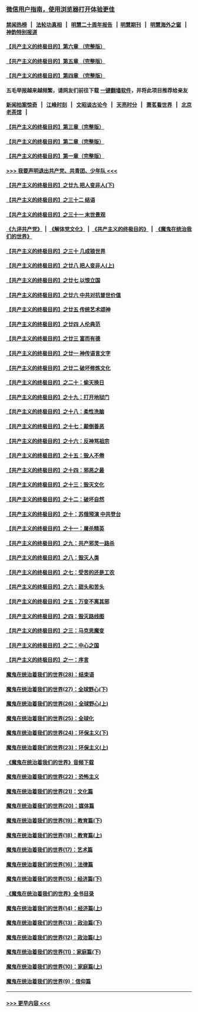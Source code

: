 ### [微信用户指南，使用浏览器打开体验更佳](https://github.com/gfw-breaker/banned-news1/blob/master/indexes/wechat-guide.md?t=0)
#### [禁闻热榜](热点新闻.md?t=0)  &nbsp;&nbsp;|&nbsp;&nbsp; [法轮功真相](https://github.com/gfw-breaker/truth/blob/master/README.md?t=0) &nbsp;&nbsp;|&nbsp;&nbsp; [明慧二十周年报告](https://github.com/gfw-breaker/mh-reports/blob/master/README.md?t=0) &nbsp;&nbsp;|&nbsp;&nbsp;[明慧期刊](https://github.com/gfw-breaker/mh-qikan) &nbsp;&nbsp;|&nbsp;&nbsp; [明慧海外之窗](https://github.com/gfw-breaker/mh-news/blob/master/README.md?t=0) &nbsp;&nbsp;|&nbsp;&nbsp; [神韵特别报道](https://github.com/gfw-breaker/mh-news/blob/master/shenyun.md?t=0)
#### [【共产主义的终极目的】第六章 （完整版）](../pages/nsc422/n11428913.md?t=02081333) 
#### [【共产主义的终极目的】第五章 （完整版）](../pages/nsc422/n11428912.md?t=02081333) 
#### [【共产主义的终极目的】第四章 （完整版）](../pages/nsc422/n11428907.md?t=02081333) 
#### 五毛举报越来越频繁，请网友们前往下载 [一键翻墙软件](https://github.com/gfw-breaker/ssr-accounts)，并将此项目推荐给亲友
#### [新闻拍案惊奇](https://github.com/gfw-breaker/banned-news1/blob/master/pages/link4.md) &nbsp;&nbsp;|&nbsp;&nbsp; [江峰时刻](https://github.com/gfw-breaker/banned-news1/blob/master/pages/link4.md) &nbsp;&nbsp;|&nbsp;&nbsp; [文昭谈古论今](https://github.com/gfw-breaker/banned-news1/blob/master/pages/link4.md) &nbsp;&nbsp;|&nbsp;&nbsp; [天亮时分](https://github.com/gfw-breaker/banned-news1/blob/master/pages/link4.md) &nbsp;&nbsp;|&nbsp;&nbsp; [萧茗看世界](https://github.com/gfw-breaker/banned-news1/blob/master/pages/link4.md) &nbsp;&nbsp;|&nbsp;&nbsp; [北京老茶馆](https://github.com/gfw-breaker/banned-news1/blob/master/pages/link4.md) &nbsp;&nbsp;|&nbsp;&nbsp; 
#### [【共产主义的终极目的】第三章（完整版）](../pages/nsc422/n11428848.md?t=02081333) 
#### [【共产主义的终极目的】第二章（完整版）](../pages/nsc422/n11428831.md?t=02081333) 
#### [【共产主义的终极目的】第一章（完整版）](../pages/nsc422/n11417651.md?t=02081333) 
#### [>>> 我要声明退出共产党、共青团、少年队 <<<](https://github.com/begood0513/goodnews/blob/master/quit/letter.md) 
#### [【共产主义的终极目的】之廿九 把人变非人(下)](../pages/nsc422/n11344140.md?t=02081333) 
#### [【共产主义的终极目的】之三十二 结语](../pages/nsc422/n11360535.md?t=02081333) 
#### [【共产主义的终极目的】之三十一 末世景观](../pages/nsc422/n11351129.md?t=02081333) 
#### [《九评共产党》](https://github.com/begood0513/9ping.md/blob/master/README.md) &nbsp;|&nbsp; [《解体党文化》](../../../../jtdwh.md/blob/master/README.md)  &nbsp;|&nbsp; [《共产主义的终极目的》](../../../../gczydzjmd.md/blob/master/README.md) &nbsp;|&nbsp; [《魔鬼在统治我们的世界》](../../../../mgztzwmdsj.md/blob/master/README.md) 
#### [【共产主义的终极目的】之三十 几成狼世界](../pages/nsc422/n11348280.md?t=02081333) 
#### [【共产主义的终极目的】之廿八 把人变非人(上)](../pages/nsc422/n11340492.md?t=02081333) 
#### [【共产主义的终极目的】之廿七 以恨立国](../pages/nsc422/n11336944.md?t=02081333) 
#### [【共产主义的终极目的】之廿六 中共对抗普世价值](../pages/nsc422/n11324785.md?t=02081333) 
#### [【共产主义的终极目的】之廿五 传统艺术颂神](../pages/nsc422/n11296396.md?t=02081333) 
#### [【共产主义的终极目的】之廿四 人伦典范](../pages/nsc422/n11296397.md?t=02081333) 
#### [【共产主义的终极目的】之廿三 富而有德](../pages/nsc422/n11283598.md?t=02081333) 
#### [【共产主义的终极目的】之廿一 神传语言文字](../pages/nsc422/n11263265.md?t=02081333) 
#### [【共产主义的终极目的】之廿二 破坏修炼文化](../pages/nsc422/n11245728.md?t=02081333) 
#### [【共产主义的终极目的】之二十：偷天换日](../pages/nsc422/n11238846.md?t=02081333) 
#### [【共产主义的终极目的】之十九：打开地狱门](../pages/nsc422/n11206376.md?t=02081333) 
#### [【共产主义的终极目的】之十八：柔性洗脑](../pages/nsc422/n11199994.md?t=02081333) 
#### [【共产主义的终极目的】之十七：颠倒善恶](../pages/nsc422/n11179782.md?t=02081333) 
#### [【共产主义的终极目的】之十六：反神骂祖宗](../pages/nsc422/n11166798.md?t=02081333) 
#### [【共产主义的终极目的】之十五：毁人不倦](../pages/nsc422/n11166792.md?t=02081333) 
#### [【共产主义的终极目的】之十四：邪恶之最](../pages/nsc422/n11150249.md?t=02081333) 
#### [【共产主义的终极目的】之十三：毁灭文化](../pages/nsc422/n11135227.md?t=02081333) 
#### [【共产主义的终极目的】之十二：破坏自然](../pages/nsc422/n11135214.md?t=02081333) 
#### [【共产主义的终极目的】之十：苏俄预演 中共登台](../pages/nsc422/n11118424.md?t=02081333) 
#### [【共产主义的终极目的】之十一：屠杀精英](../pages/nsc422/n11118442.md?t=02081333) 
#### [【共产主义的终极目的】之九：共产邪灵一路杀](../pages/nsc422/n11114139.md?t=02081333) 
#### [【共产主义的终极目的】之八：毁灭人类](../pages/nsc422/n11108503.md?t=02081333) 
#### [【共产主义的终极目的】之七：受苦的还是工农](../pages/nsc422/n11101809.md?t=02081333) 
#### [【共产主义的终极目的】之六：甜头和苦头](../pages/nsc422/n11096971.md?t=02081333) 
#### [【共产主义的终极目的】之五：万变不离其邪](../pages/nsc422/n11091285.md?t=02081333) 
#### [【共产主义的终极目的】之四：毁灭路线图](../pages/nsc422/n11086284.md?t=02081333) 
#### [【共产主义的终极目的】之三：马克思魔变](../pages/nsc422/n11061941.md?t=02081333) 
#### [【共产主义的终极目的】之二：中心之国](../pages/nsc422/n11047728.md?t=02081333) 
#### [【共产主义的终极目的】之一：序言](../pages/nsc422/n11086077.md?t=02081333) 
#### [魔鬼在统治着我们的世界(28)：结束语](../pages/nsc422/n10936246.md?t=02081333) 
#### [魔鬼在统治着我们的世界(27)：全球野心(下)](../pages/nsc422/n10928319.md?t=02081333) 
#### [魔鬼在统治着我们的世界(26)：全球野心(上)](../pages/nsc422/n10900318.md?t=02081333) 
#### [魔鬼在统治着我们的世界(25)：全球化](../pages/nsc422/n10788205.md?t=02081333) 
#### [魔鬼在统治着我们的世界(24)：环保主义(下)](../pages/nsc422/n10695307.md?t=02081333) 
#### [魔鬼在统治着我们的世界(23)：环保主义(上)](../pages/nsc422/n10688613.md?t=02081333) 
#### [《魔鬼在统治着我们的世界》音频下载](../pages/nsc422/n10635553.md?t=02081333) 
#### [魔鬼在统治着我们的世界(22)：恐怖主义](../pages/nsc422/n10614727.md?t=02081333) 
#### [魔鬼在统治着我们的世界(21)：文化篇](../pages/nsc422/n10597706.md?t=02081333) 
#### [魔鬼在统治着我们的世界(20)：媒体篇](../pages/nsc422/n10586579.md?t=02081333) 
#### [魔鬼在统治着我们的世界(19)：教育篇(下)](../pages/nsc422/n10564808.md?t=02081333) 
#### [魔鬼在统治着我们的世界(18)：教育篇(上)](../pages/nsc422/n10526970.md?t=02081333) 
#### [魔鬼在统治着我们的世界(17)：艺术篇](../pages/nsc422/n10499093.md?t=02081333) 
#### [魔鬼在统治着我们的世界(16)：法律篇](../pages/nsc422/n10485969.md?t=02081333) 
#### [魔鬼在统治着我们的世界(15)：经济篇(下)](../pages/nsc422/n10469975.md?t=02081333) 
#### [《魔鬼在统治着我们的世界》全书目录](../pages/nsc422/n10464261.md?t=02081333) 
#### [魔鬼在统治着我们的世界(14)：经济篇(上)](../pages/nsc422/n10457370.md?t=02081333) 
#### [魔鬼在统治着我们的世界(13)：政治篇(下)](../pages/nsc422/n10448270.md?t=02081333) 
#### [魔鬼在统治着我们的世界(12)：政治篇(上)](../pages/nsc422/n10444576.md?t=02081333) 
#### [魔鬼在统治着我们的世界(11)：家庭篇(下)](../pages/nsc422/n10440961.md?t=02081333) 
#### [魔鬼在统治着我们的世界(10)：家庭篇(上)](../pages/nsc422/n10435448.md?t=02081333) 
#### [魔鬼在统治着我们的世界(9)：信仰篇](../pages/nsc422/n10432159.md?t=02081333) 

----
#### [ >>> 更早内容 <<< ](../indexes/nsc422-earlier.md)
